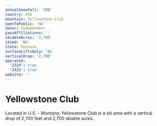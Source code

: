 ```yaml
---
annualSnowfall: '300'
country: USA
mountain: Yellowstone Club
openToPublic: 'No'
owner: Independent
passAffiliations: ''
skiableAcres: '2,700'
skied: 'No'
state: Montana
surfaceLiftsOnly: 'No'
verticalDrop: '2,700'
operated:
  '2324': true
  '2425': true
website: ''
---
```



# Yellowstone Club

Located in U.S. - Montana, Yellowstone Club is a ski area with a vertical drop of 2,700 feet and 2,700 skiable acres.
